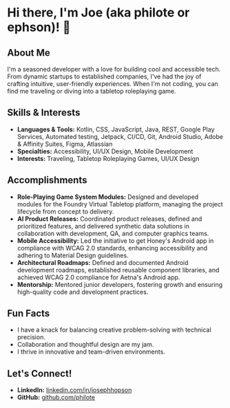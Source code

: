 # Hi there, I'm Joe (aka philote or ephson)! 👋

## About Me
I'm a seasoned developer with a love for building cool and accessible tech. From dynamic startups to established companies, I've had the joy of crafting intuitive, user-friendly experiences. When I'm not coding, you can find me traveling or diving into a tabletop roleplaying game.

## Skills & Interests
- **Languages & Tools:** Kotlin, CSS, JavaScript, Java, REST, Google Play Services, Automated testing, Jetpack, CI/CD, Git, Android Studio, Adobe & Affinity Suites, Figma, Atlassian
- **Specialties:** Accessibility, UI/UX Design, Mobile Development
- **Interests:** Traveling, Tabletop Roleplaying Games, UI/UX Design

## Accomplishments
- **Role-Playing Game System Modules:** Designed and developed modules for the Foundry Virtual Tabletop platform, managing the project lifecycle from concept to delivery.
- **AI Product Releases:** Coordinated product releases, defined and prioritized features, and delivered synthetic data solutions in collaboration with development, QA, and computer graphics teams.
- **Mobile Accessibility:** Led the initiative to get Honey's Android app in compliance with WCAG 2.0 standards, enhancing accessibility and adhering to Material Design guidelines.
- **Architectural Roadmaps:** Defined and documented Android development roadmaps, established reusable component libraries, and achieved WCAG 2.0 compliance for Aetna's Android app.
- **Mentorship:** Mentored junior developers, fostering growth and ensuring high-quality code and development practices.

## Fun Facts
- I have a knack for balancing creative problem-solving with technical precision.
- Collaboration and thoughtful design are my jam.
- I thrive in innovative and team-driven environments.

## Let's Connect!
- **LinkedIn:** [linkedin.com/in/josephhopson](https://linkedin.com/in/josephhopson)
- **GitHub:** [github.com/philote](https://github.com/philote)
